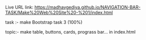 
 Live URL link: 
 https://madhavgediya.github.io/NAVIGATION-BAR-TASK/Make%20Web%20Site%20-%201/index.html
    


task :- make Bootstrap task 3 (100%)

topic:-
        make table, buttons, cards, prograss bar... in index.html
    
    










